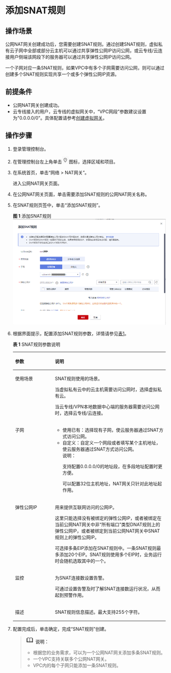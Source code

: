 # 添加SNAT规则<a name="zh-cn_topic_0127489529"></a>

## 操作场景<a name="zh-cn_topic_0127293981_section18103401105119"></a>

公网NAT网关创建成功后，您需要创建SNAT规则。通过创建SNAT规则，虚拟私有云子网中全部或部分云主机可以通过共享弹性公网IP访问公网，或云专线/云连接用户侧端该网段下的服务器可以通过共享弹性公网IP访问公网。

一个子网对应一条SNAT规则，如果VPC中有多个子网需要访问公网，则可以通过创建多个SNAT规则实现共享一个或多个弹性公网IP资源。

## 前提条件<a name="zh-cn_topic_0127293981_section27241609"></a>

-   公网NAT网关创建成功。
-   云专线接入的用户，云专线的虚拟网关中，“VPC网段”参数建议设置为"0.0.0.0/0"。具体配置请参考[创建虚拟网关](https://support.huaweicloud.com/qs-dc/dc_03_0004.html)。

## 操作步骤<a name="zh-cn_topic_0127293981_section43847892"></a>

1.  登录管理控制台。
2.  在管理控制台左上角单击![](figures/icon-region-0.png)图标，选择区域和项目。
3.  在系统首页，单击“网络 \> NAT网关”。

    进入公网NAT网关页面。

4.  在公网NAT网关页面，单击需要添加SNAT规则的公网NAT网关名称。
5.  在SNAT规则页签中，单击“添加SNAT规则”。

    **图 1**  添加SNAT规则<a name="fig1199611814445"></a>  
    ![](figures/添加SNAT规则.png "添加SNAT规则")

6.  根据界面提示，配置添加SNAT规则参数，详情请参见[表1](#zh-cn_topic_0127293981_table4272024117597)。

    **表 1**  SNAT规则参数说明

    <a name="zh-cn_topic_0127293981_table4272024117597"></a>
    <table><thead align="left"><tr id="zh-cn_topic_0127293981_row3248015417597"><th class="cellrowborder" valign="top" width="26.0674482558981%" id="mcps1.2.3.1.1"><p id="zh-cn_topic_0127293981_p1364683317597"><a name="zh-cn_topic_0127293981_p1364683317597"></a><a name="zh-cn_topic_0127293981_p1364683317597"></a><strong id="zh-cn_topic_0127293981_b24166891144739"><a name="zh-cn_topic_0127293981_b24166891144739"></a><a name="zh-cn_topic_0127293981_b24166891144739"></a>参数</strong></p>
    </th>
    <th class="cellrowborder" valign="top" width="73.93255174410189%" id="mcps1.2.3.1.2"><p id="zh-cn_topic_0127293981_p1643000117597"><a name="zh-cn_topic_0127293981_p1643000117597"></a><a name="zh-cn_topic_0127293981_p1643000117597"></a><strong id="zh-cn_topic_0127293981_b1365228517597"><a name="zh-cn_topic_0127293981_b1365228517597"></a><a name="zh-cn_topic_0127293981_b1365228517597"></a>说明</strong></p>
    </th>
    </tr>
    </thead>
    <tbody><tr id="zh-cn_topic_0127293981_row144002379410"><td class="cellrowborder" valign="top" width="26.0674482558981%" headers="mcps1.2.3.1.1 "><p id="zh-cn_topic_0127293981_p2400173718417"><a name="zh-cn_topic_0127293981_p2400173718417"></a><a name="zh-cn_topic_0127293981_p2400173718417"></a>使用场景</p>
    </td>
    <td class="cellrowborder" valign="top" width="73.93255174410189%" headers="mcps1.2.3.1.2 "><p id="zh-cn_topic_0127293981_p4400123718411"><a name="zh-cn_topic_0127293981_p4400123718411"></a><a name="zh-cn_topic_0127293981_p4400123718411"></a>SNAT规则使用的场景。</p>
    <p id="p51852719278"><a name="p51852719278"></a><a name="p51852719278"></a>当虚拟私有云中的云主机需要访问公网时，选择虚拟私有云。</p>
    <p id="p21892752716"><a name="p21892752716"></a><a name="p21892752716"></a>当云专线/VPN本地数据中心端的服务器需要访问公网时，选择云专线/云连接。</p>
    </td>
    </tr>
    <tr id="zh-cn_topic_0127293981_row3209331417597"><td class="cellrowborder" valign="top" width="26.0674482558981%" headers="mcps1.2.3.1.1 "><p id="p206671421164"><a name="p206671421164"></a><a name="p206671421164"></a>子网</p>
    </td>
    <td class="cellrowborder" valign="top" width="73.93255174410189%" headers="mcps1.2.3.1.2 "><a name="ul1779741412317"></a><a name="ul1779741412317"></a><ul id="ul1779741412317"><li>使用已有：选择现有子网，使云服务器通过SNAT方式访问公网。</li><li>自定义：自定义一个网段或者填写某个主机地址，使云服务器通过SNAT方式访问公网。<div class="note" id="note1725213854717"><a name="note1725213854717"></a><a name="note1725213854717"></a><span class="notetitle"> 说明： </span><div class="notebody"><p id="p16265625171016"><a name="p16265625171016"></a><a name="p16265625171016"></a>支持配置0.0.0.0/0的地址段，在多段地址配置时更方便。</p>
    <p id="p13252484473"><a name="p13252484473"></a><a name="p13252484473"></a>可以配置32位主机地址，NAT网关只针对此地址起作用。</p>
    </div></div>
    </li></ul>
    </td>
    </tr>
    <tr id="zh-cn_topic_0127293981_row5801532217597"><td class="cellrowborder" valign="top" width="26.0674482558981%" headers="mcps1.2.3.1.1 "><p id="p02871145345"><a name="p02871145345"></a><a name="p02871145345"></a><span id="text437564583717"><a name="text437564583717"></a><a name="text437564583717"></a></span><span id="text1537514450373"><a name="text1537514450373"></a><a name="text1537514450373"></a>弹性公网IP</span></p>
    </td>
    <td class="cellrowborder" valign="top" width="73.93255174410189%" headers="mcps1.2.3.1.2 "><p id="zh-cn_topic_0127293981_p94462428451"><a name="zh-cn_topic_0127293981_p94462428451"></a><a name="zh-cn_topic_0127293981_p94462428451"></a>用来提供互联网访问的公网IP。</p>
    <p id="zh-cn_topic_0127293981_p578114194614"><a name="zh-cn_topic_0127293981_p578114194614"></a><a name="zh-cn_topic_0127293981_p578114194614"></a>这里只能选择没有被绑定的<span id="text5848135683711"><a name="text5848135683711"></a><a name="text5848135683711"></a></span><span id="text178481256203710"><a name="text178481256203710"></a><a name="text178481256203710"></a>弹性公网IP</span>，或者被绑定在当前公网NAT网关中非“所有端口”类型DNAT规则上的<span id="text57201823812"><a name="text57201823812"></a><a name="text57201823812"></a></span><span id="text2720988384"><a name="text2720988384"></a><a name="text2720988384"></a>弹性公网IP</span>，或者被绑定到当前公网NAT网关中SNAT规则上的<span id="text3122181903812"><a name="text3122181903812"></a><a name="text3122181903812"></a></span><span id="text10122141983819"><a name="text10122141983819"></a><a name="text10122141983819"></a>弹性公网IP</span>。</p>
    <p id="p1270810226152"><a name="p1270810226152"></a><a name="p1270810226152"></a>可选择多条EIP添加在SNAT规则中。一条SNAT规则最多添加20个EIP。SNAT规则使用多个EIP时，业务运行时会随机选取其中的一个。</p>
    </td>
    </tr>
    <tr id="row182413199575"><td class="cellrowborder" valign="top" width="26.0674482558981%" headers="mcps1.2.3.1.1 "><p id="p8824161914573"><a name="p8824161914573"></a><a name="p8824161914573"></a>监控</p>
    </td>
    <td class="cellrowborder" valign="top" width="73.93255174410189%" headers="mcps1.2.3.1.2 "><p id="p5825319145715"><a name="p5825319145715"></a><a name="p5825319145715"></a><span>为SNAT连接数</span>设置告警。</p>
    <p id="p1542202115919"><a name="p1542202115919"></a><a name="p1542202115919"></a><span>可通过设置告警及时了解SNAT连接数运行状况，从而起到预警作用。</span></p>
    </td>
    </tr>
    <tr id="row153111641748"><td class="cellrowborder" valign="top" width="26.0674482558981%" headers="mcps1.2.3.1.1 "><p id="p5274235692544"><a name="p5274235692544"></a><a name="p5274235692544"></a>描述</p>
    </td>
    <td class="cellrowborder" valign="top" width="73.93255174410189%" headers="mcps1.2.3.1.2 "><p id="p4427248192544"><a name="p4427248192544"></a><a name="p4427248192544"></a>SNAT规则信息描述。最大支持255个字符。</p>
    </td>
    </tr>
    </tbody>
    </table>

7.  配置完成后，单击确定，完成“SNAT规则”创建。

    >![](public_sys-resources/icon-note.gif) **说明：** 
    >-   根据您的业务需求，可以为一个公网NAT网关添加多条SNAT规则。
    >-   一个VPC支持关联多个公网NAT网关。
    >-   VPC内的每个子网只能添加一条SNAT规则。


